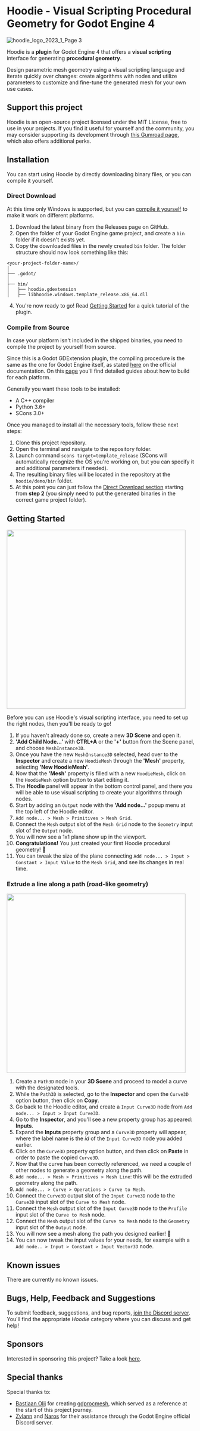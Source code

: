 # Hoodie - Visual Scripting Procedural Geometry for Godot Engine 4

![hoodie_logo_2023_1_Page 3](https://github.com/GreenCrowDev/hoodie/assets/62719360/dcb5f7d7-e848-45fb-bf7f-4bcee3c27a38)

Hoodie is a **plugin** for Godot Engine 4 that offers a **visual scripting** interface for generating **procedural geometry**.

Design parametric mesh geometry using a visual scripting language and iterate quickly over changes:
create algorithms with nodes and utilize parameters to customize and fine-tune the generated mesh for your own use cases.

## Support this project

Hoodie is an open-source project licensed under the MIT License, free to use in your projects.
If you find it useful for yourself and the community, you may consider supporting its development through [this Gumroad page](https://greencrowdev.gumroad.com/l/hoodie), which also offers additional perks.

## Installation

You can start using Hoodie by directly downloading binary files, or you can compile it yourself.

### Direct Download

At this time only Windows is supported, but you can [compile it yourself](#compile-from-source) to make it work on different platforms.

1. Download the latest binary from the Releases page on GitHub.
2. Open the folder of your Godot Engine game project, and create a `bin` folder if it doesn't exists yet.
3. Copy the downloaded files in the newly created `bin` folder. The folder structure should now look something like this:

```
<your-project-folder-name>/
│
├── .godot/
│
├── bin/
│   ├── hoodie.gdextension
│   ├── libhoodie.windows.template_release.x86_64.dll
```

4. You're now ready to go! Read [Getting Started](#getting-started) for a quick tutorial of the plugin.

### Compile from Source

In case your platform isn't included in the shipped binaries, you need to compile the project by yourself from source.

Since this is a Godot GDExtension plugin, the compiling procedure is the same as the one for Godot Engine itself, as stated [here](https://docs.godotengine.org/it/4.x/tutorials/scripting/gdextension/gdextension_cpp_example.html#setting-up-the-project) on the official documentation.
On this [page](https://docs.godotengine.org/it/4.x/contributing/development/compiling/index.html#toc-devel-compiling) you'll find detailed guides about how to build for each platform.

Generally you want these tools to be installed:
* A C++ compiler
* Python 3.6+
* SCons 3.0+

Once you managed to install all the necessary tools, follow these next steps:

1. Clone this project repository.
2. Open the terminal and navigate to the repository folder.
3. Launch command `scons target=template_release` (SCons will automatically recognize the OS you're working on, but you can specify it and additional parameters if needed).
4. The resulting binary files will be located in the repository at the `hoodie/demo/bin` folder.
5. At this point you can just follow the [Direct Download section](#direct-download) starting from **step 2** (you simply need to put the generated binaries in the correct game project folder).

## Getting Started

<img src="https://github.com/GreenCrowDev/hoodie/assets/62719360/173d784f-09a8-4115-93d0-1a6b11e0e54d" width="480">

Before you can use Hoodie's visual scripting interface, you need to set up the right nodes, then you'll be ready to go!

1. If you haven't already done so, create a new **3D Scene** and open it.
2. **'Add Child Node...'** with **CTRL+A** or the **'+'** button from the Scene panel, and choose `MeshInstance3D`.
3. Once you have the new `MeshInstance3D` selected, head over to the **Inspector** and create a new `HoodieMesh` through the **'Mesh'** property, selecting **'New HoodieMesh'**.
4. Now that the **'Mesh'** property is filled with a new `HoodieMesh`, click on the `HoodieMesh` option button to start editing it.
5. The **Hoodie** panel will appear in the bottom control panel, and there you will be able to use visual scripting to create your algorithms through nodes.
6. Start by adding an `Output` node with the **'Add node...'** popup menu at the top left of the Hoodie editor.
7. `Add node... > Mesh > Primitives > Mesh Grid`.
8. Connect the `Mesh` output slot of the `Mesh Grid` node to the `Geometry` input slot of the `Output` node.
9. You will now see a 1x1 plane show up in the viewport.
10. **Congratulations!** You just created your first Hoodie procedural geometry! 🥳
11. You can tweak the size of the plane connecting `Add node... > Input > Constant > Input Value` to the `Mesh Grid`, and see its changes in real time.

### Extrude a line along a path (road-like geometry)

<img src="https://github.com/GreenCrowDev/hoodie/assets/62719360/0b24efc5-8e55-4e3e-be4c-673566ff1411" width="480">

1. Create a `Path3D` node in your **3D Scene** and proceed to model a curve with the designated tools.
2. While the `Path3D` is selected, go to the **Inspector** and open the `Curve3D` option button, then click on **Copy**.
3. Go back to the Hoodie editor, and create a `Input Curve3D` node from `Add node... > Input > Input Curve3D`.
4. Go to the **Inspector**, and you'll see a new property group has appeared: **Inputs**.
5. Expand the **Inputs** property group and a `Curve3D` property will appear, where the label name is the *id* of the `Input Curve3D` node you added earlier.
6. Click on the `Curve3D` property option button, and then click on **Paste** in order to paste the copied `Curve3D`.
7. Now that the curve has been correctly referenced, we need a couple of other nodes to generate a geometry along the path.
8. `Add node... > Mesh > Primitives > Mesh Line`: this will be the extruded geometry along the path.
9. `Add node... > Curve > Operations > Curve to Mesh`.
10. Connect the `Curve3D` output slot of the `Input Curve3D` node to the `Curve3D` input slot of the `Curve to Mesh` node.
11. Connect the `Mesh` output slot of the `Input Curve3D` node to the `Profile` input slot of the `Curve to Mesh` node.
12. Connect the `Mesh` output slot of the `Curve to Mesh` node to the `Geometry` input slot of the `Output` node.
13. You will now see a mesh along the path you designed earlier! 🥳
14. You can now tweak the input values for your needs, for example with a `Add node.. > Input > Constant > Input Vector3D` node.

## Known issues

There are currently no known issues.

## Bugs, Help, Feedback and Suggestions

To submit feedback, suggestions, and bug reports, [join the Discord server](https://discord.gg/eztK5HXeMD). You'll find the appropriate *Hoodie* category where you can discuss and get help!

## Sponsors

Interested in sponsoring this project? Take a look [here](https://greencrowdev.gumroad.com/l/hoodie).

## Special thanks

Special thanks to:
* [Bastiaan Olij](https://github.com/BastiaanOlij) for creating [gdprocmesh](https://github.com/BastiaanOlij/gdprocmesh/), which served as a reference at the start of this project journey.
* [Zylann](https://github.com/Zylann) and [Naros](https://github.com/Naros) for their assistance through the Godot Engine official Discord server.

